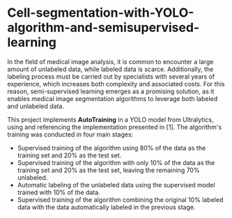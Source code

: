 # Cell-segmentation-with-YOLO-algorithm-and-semisupervised-learning

In the field of medical image analysis, it is common to encounter a large amount of unlabeled data, while labeled data is scarce. Additionally, the labeling process must be carried out by specialists with several years of experience, which increases both complexity and associated costs. For this reason, semi-supervised learning emerges as a promising solution, as it enables medical image segmentation algorithms to leverage both labeled and unlabeled data.  

This project implements **AutoTraining** in a YOLO model from Ultralytics, using and referencing the implementation presented in [1]. The algorithm's training was conducted in four main stages:

* Supervised training of the algorithm using 80% of the data as the training set and 20% as the test set.  
* Supervised training of the algorithm with only 10% of the data as the training set and 20% as the test set, leaving the remaining 70% unlabeled.  
* Automatic labeling of the unlabeled data using the supervised model trained with 10% of the data.  
* Supervised training of the algorithm combining the original 10% labeled data with the data automatically labeled in the previous stage.
